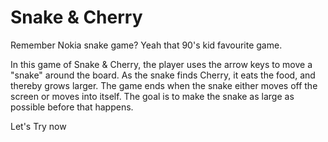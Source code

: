 # Snake & Cherry 
Remember Nokia snake game?  Yeah that 90's kid favourite game.

In this game of Snake & Cherry, the player uses the arrow keys to move a "snake" around the board. As the snake finds Cherry, it eats the food, and thereby grows larger. The game ends when the snake either moves off the screen or moves into itself. The goal is to make the snake as large as possible before that happens.

Let's Try now 

